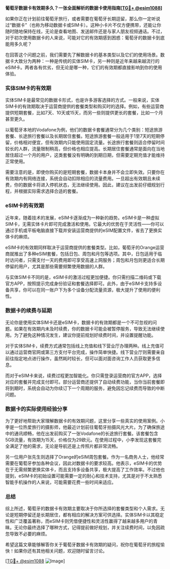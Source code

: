 **葡萄牙数据卡有效期多久？一张全面解析的数据卡使用指南[[TG💪+ @esim1088](https://t.me/s/esim1088)]**

如果你正在计划前往葡萄牙旅行，或者需要在葡萄牙长期逗留，那么你一定听说过“数据卡”（也称为移动数据卡或SIM卡）。这种小卡片不仅方便携带，还能让你随时随地保持在线，无论是查看地图、发送邮件还是与家人朋友视频通话。不过，对于初次使用数据卡的人来说，可能对它的有效期感到困惑：葡萄牙的数据卡到底能用多久呢？

在回答这个问题之前，我们需要先了解数据卡的基本类型以及它们的使用场景。数据卡大致分为两种：一种是传统的实体SIM卡，另一种则是近年来越来越流行的eSIM卡。两者各有优劣，但无论是哪一种，它们的有效期都直接影响到你的使用体验。

### 实体SIM卡的有效期

实体SIM卡是最常见的数据卡形式，也是许多游客选择的方式。一般来说，实体SIM卡的有效期取决于运营商提供的套餐类型和购买时的选择。例如，有些运营商提供短期套餐，比如7天、10天或15天，而另一些则提供更长的套餐，比如一个月甚至更久。

以葡萄牙本地的Vodafone为例，他们的数据卡套餐通常分为几个类别：短途旅游套餐、长途旅行套餐以及长期居住套餐。短途旅游套餐一般适用于1至7天的短期停留，价格相对便宜，但有效期内只能使用固定流量。长途旅行套餐则适合停留时间较长的人群，流量限制稍高，但价格也相应提高。长期居住套餐通常是面向在当地居住超过一个月的用户，这类套餐没有明确的到期日期，但需要定期充值才能维持正常使用。

需要注意的是，即使你购买的是短期套餐，数据卡本身并不会立即失效。只要你在有效期内有网络连接，系统会自动扣除相应的流量费用。一旦超出有效期且未续费，你的数据卡将进入停机状态，无法继续使用。因此，建议在出发前仔细规划行程，并根据实际需求选择合适的套餐。

### eSIM卡的有效期

近年来，随着技术的发展，eSIM卡逐渐成为一种新的趋势。eSIM卡是一种虚拟SIM卡，无需实体卡片即可完成激活和使用。它最大的优势在于灵活性——你可以通过手机或平板电脑直接下载并安装运营商提供的eSIM配置文件，省去了更换实体卡的麻烦。

eSIM卡的有效期同样取决于运营商提供的套餐类型。比如，葡萄牙的Orange运营商就推出了多种eSIM套餐，包括日包、周包和月包等选项。其中，日包适用于临时访问者，只需支付一天的费用即可享受高速上网服务；周包和月包则更适合长期停留的用户，尤其是那些需要频繁使用数据的人群。

与实体SIM卡不同的是，eSIM卡的激活过程更加便捷。你只需扫描二维码或下载官方APP，按照提示完成身份验证和套餐选择即可。此外，由于eSIM卡支持多设备共享，你可以在同一账户下为多个设备分配流量资源，极大提升了使用的便利性。

### 数据卡的续费与延期

无论你是使用实体SIM卡还是eSIM卡，数据卡的有效期都是一个不可忽视的问题。如果在有效期内未及时续费，你的数据卡可能会被暂停服务，导致无法继续使用。为了避免这种情况发生，建议你提前规划好续费时间，并设置提醒功能。

对于实体SIM卡，续费方式通常包括线上充值和线下营业厅办理两种。线上充值可以通过运营商官网或第三方支付平台完成，操作简单快捷。线下营业厅则需要亲自前往指定地点进行操作，虽然耗时较长，但可以面对面咨询工作人员获取更多信息。

而对于eSIM卡来说，续费过程更加智能化。你只需登录运营商的官方APP，选择对应的套餐并完成支付即可。部分运营商还提供了自动续费功能，当你当前套餐即将到期时，系统会自动为你续订下一个周期的服务，避免因忘记续费而导致的中断问题。

### 数据卡的实际使用经验分享

为了更好地帮助大家理解数据卡的有效期问题，这里分享一些真实的使用案例。小李是一位热爱旅行的摄影师，他最近计划前往葡萄牙拍摄风光大片。为了确保旅途中的通讯顺畅，他在出发前购买了一张Vodafone的长途旅行套餐。该套餐包含5GB流量，有效期为15天，价格仅为29欧元。在使用过程中，小李发现这套餐完全满足了他的需求，无论是导航还是上传照片都非常流畅。

另一位用户张先生则选择了Orange的eSIM周包套餐。作为一名商务人士，他经常需要在葡萄牙参加各种会议，因此对数据卡的要求较高。他表示，eSIM卡的优势在于无需频繁更换实体卡，而且支持多设备共享，极大提高了工作效率。不过他也提到，eSIM卡的初始设置可能需要一定的耐心和技术支持，尤其是对于不太熟悉智能手机操作的人来说，可能需要花费一些时间来适应。

### 总结

综上所述，葡萄牙的数据卡有效期主要取决于你所选择的套餐类型和个人需求。无论是短期停留还是长期居住，都有相应的解决方案可供选择。实体SIM卡以其稳定性和广泛覆盖著称，而eSIM卡则凭借便捷性和灵活性赢得了越来越多用户的青睐。无论你最终选择了哪种方式，记得提前做好规划，并关注续费时间，以免因疏忽导致不必要的麻烦。

希望这篇文章能够解答你关于葡萄牙数据卡有效期的疑问，祝你在葡萄牙的旅程愉快！如果你还有其他相关问题，欢迎随时留言讨论。

[[TG💪+ @esim1088](https://t.me/s/esim1088) ![Image](https://i.postimg.cc/4NQfJmqS/Snipaste-2025-05-13-00-14-12.png)]